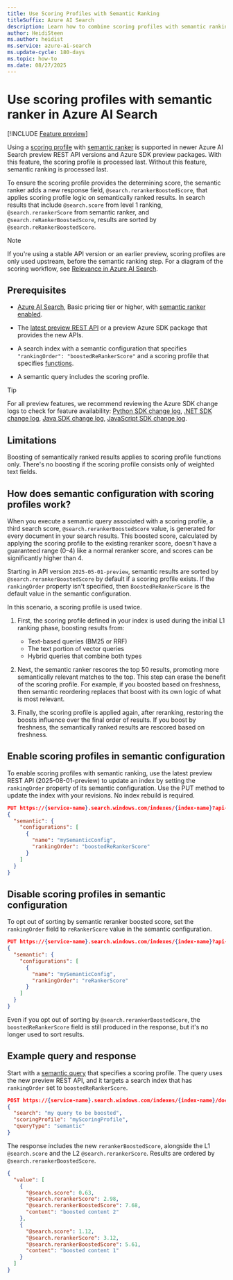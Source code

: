 ```yaml
---
title: Use Scoring Profiles with Semantic Ranking
titleSuffix: Azure AI Search
description: Learn how to combine scoring profiles with semantic ranking in Azure AI Search to optimize final document relevance.
author: HeidiSteen
ms.author: heidist
ms.service: azure-ai-search
ms.update-cycle: 180-days
ms.topic: how-to
ms.date: 08/27/2025
---
```


# Use scoring profiles with semantic ranker in Azure AI Search

[!INCLUDE [Feature preview](./includes/previews/preview-generic.md)]

Using a [scoring profile](index-add-scoring-profiles.md) with [semantic ranker](semantic-search-overview.md) is supported in newer Azure AI Search preview REST API versions and Azure SDK preview packages. With this feature, the scoring profile is processed last. Without this feature, semantic ranking is processed last.

To ensure the scoring profile provides the determining score, the semantic ranker adds a new response field, `@search.rerankerBoostedScore`, that applies scoring profile logic on semantically ranked results. In search results that include `@search.score` from level 1 ranking, `@search.rerankerScore` from semantic ranker, and `@search.reRankerBoostedScore`, results are sorted by `@search.reRankerBoostedScore`.

> [!NOTE]
> If you're using a stable API version or an earlier preview, scoring profiles are only used upstream, before the semantic ranking step. For a diagram of the scoring workflow, see [Relevance in Azure AI Search](search-relevance-overview.md).

## Prerequisites

- [Azure AI Search](search-create-service-portal.md), Basic pricing tier or higher, with [semantic ranker enabled](semantic-how-to-enable-disable.md).

- The [latest preview REST API](/rest/api/searchservice/operation-groups?view=rest-searchservice-2025-08-01-preview&preserve-view=true) or a preview Azure SDK package that provides the new APIs.

- A search index with a semantic configuration that specifies `"rankingOrder": "boostedReRankerScore"` and a scoring profile that specifies [functions](index-add-scoring-profiles.md#use-functions).

- A semantic query includes the scoring profile.

> [!TIP]
> For all preview features, we recommend reviewing the Azure SDK change logs to check for feature availability: [Python SDK change log](https://github.com/Azure/azure-sdk-for-python/blob/main/sdk/search/azure-search-documents/CHANGELOG.md), [.NET SDK change log](https://github.com/Azure/azure-sdk-for-net/blob/main/sdk/search/Azure.Search.Documents/CHANGELOG.md), [Java SDK change log](https://github.com/Azure/azure-sdk-for-java/blob/main/sdk/search/azure-search-documents/CHANGELOG.md), [JavaScript SDK change log](https://github.com/Azure/azure-sdk-for-js/blob/main/sdk/search/search-documents/CHANGELOG.md).

## Limitations

Boosting of semantically ranked results applies to scoring profile functions only. There's no boosting if the scoring profile consists only of weighted text fields.

## How does semantic configuration with scoring profiles work?

When you execute a semantic query associated with a scoring profile, a third search score, `@search.rerankerBoostedScore` value, is generated for every document in your search results. This boosted score, calculated by applying the scoring profile to the existing reranker score, doesn't have a guaranteed range (0–4) like a normal reranker score, and scores can be significantly higher than 4.

Starting in API version `2025-05-01-preview`, semantic results are sorted by `@search.rerankerBoostedScore` by default if a scoring profile exists. If the `rankingOrder` property isn't specified, then `BoostedReRankerScore` is the default value in the semantic configuration.

In this scenario, a scoring profile is used twice. 

1. First, the scoring profile defined in your index is used during the initial L1 ranking phase, boosting results from:

   - Text-based queries (BM25 or RRF)
   - The text portion of vector queries
   - Hybrid queries that combine both types

1. Next, the semantic ranker rescores the top 50 results, promoting more semantically relevant matches to the top. This step can erase the benefit of the scoring profile. For example, if you boosted based on freshness, then semantic reordering replaces that boost with its own logic of what is most relevant.

1. Finally, the scoring profile is applied again, after reranking, restoring the boosts influence over the final order of results. If you boost by freshness, the semantically ranked results are rescored based on freshness.

## Enable scoring profiles in semantic configuration

To enable scoring profiles with semantic ranking, use the latest preview REST API (2025-08-01-preview) to update an index by setting the `rankingOrder` property of its semantic configuration. Use the PUT method to update the index with your revisions. No index rebuild is required.

```json
PUT https://{service-name}.search.windows.com/indexes/{index-name}?api-version=2025-08-01-preview
{
  "semantic": {
    "configurations": [
      {
        "name": "mySemanticConfig",
        "rankingOrder": "boostedReRankerScore"
      }
    ]
  }
}
```

## Disable scoring profiles in semantic configuration

To opt out of sorting by semantic reranker boosted score, set the `rankingOrder` field to `reRankerScore` value in the semantic configuration.

```json
PUT https://{service-name}.search.windows.com/indexes/{index-name}?api-version=2025-08-01-preview
{
  "semantic": {
    "configurations": [
      {
        "name": "mySemanticConfig",
        "rankingOrder": "reRankerScore"
      }
    ]
  }
}
```

Even if you opt out of sorting by `@search.rerankerBoostedScore`, the `boostedReRankerScore` field is still produced in the response, but it's no longer used to sort results. 

## Example query and response

Start with a [semantic query](semantic-how-to-query-request.md) that specifies a scoring profile. The query uses the new preview REST API, and it targets a search index that has `rankingOrder` set to `boostedReRankerScore`.

```json
POST https://{service-name}.search.windows.com/indexes/{index-name}/docs/search?api-version=2025-08-01-preview
{
  "search": "my query to be boosted",
  "scoringProfile": "myScoringProfile",
  "queryType": "semantic"
}
```

The response includes the new `rerankerBoostedScore`, alongside the L1 `@search.score` and the L2 `@search.rerankerScore`. Results are ordered by `@search.rerankerBoostedScore`.

```json
{
  "value": [
    {
      "@search.score": 0.63,
      "@search.rerankerScore": 2.98,
      "@search.rerankerBoostedScore": 7.68,
      "content": "boosted content 2"
    },
    {
      "@search.score": 1.12,
      "@search.rerankerScore": 3.12,
      "@search.rerankerBoostedScore": 5.61,
      "content": "boosted content 1"
    }
  ]
}
```
